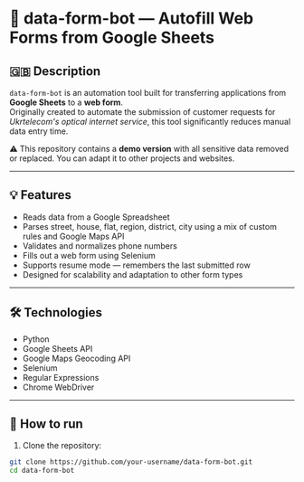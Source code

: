 # 🧾 data-form-bot — Autofill Web Forms from Google Sheets

## 🇬🇧 Description

`data-form-bot` is an automation tool built for transferring applications from **Google Sheets** to a **web form**.  
Originally created to automate the submission of customer requests for *Ukrtelecom's optical internet service*, this tool significantly reduces manual data entry time.

⚠️ This repository contains a **demo version** with all sensitive data removed or replaced. You can adapt it to other projects and websites.

---

## 💡 Features
- Reads data from a Google Spreadsheet
- Parses street, house, flat, region, district, city using a mix of custom rules and Google Maps API
- Validates and normalizes phone numbers
- Fills out a web form using Selenium
- Supports resume mode — remembers the last submitted row
- Designed for scalability and adaptation to other form types

---

## 🛠 Technologies
- Python
- Google Sheets API
- Google Maps Geocoding API
- Selenium
- Regular Expressions
- Chrome WebDriver

---

## 🚀 How to run
1. Clone the repository:
```bash
git clone https://github.com/your-username/data-form-bot.git
cd data-form-bot